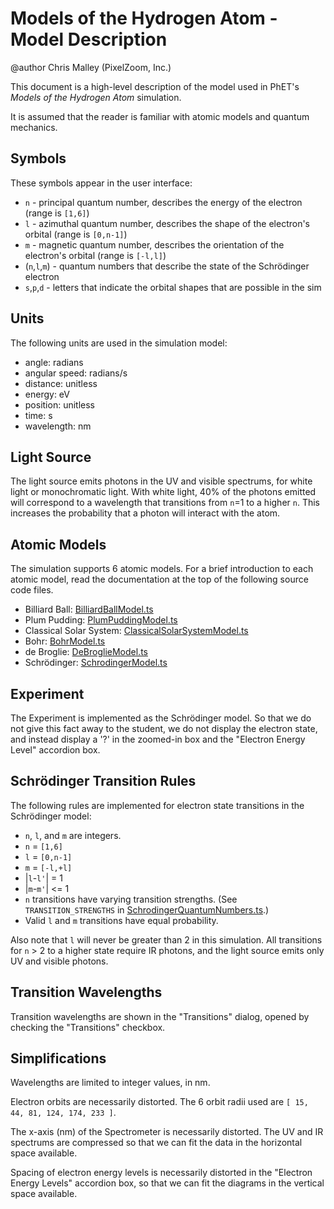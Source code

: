 # Models of the Hydrogen Atom - Model Description

@author Chris Malley (PixelZoom, Inc.)

This document is a high-level description of the model used in PhET's _Models of the Hydrogen Atom_ simulation.

It is assumed that the reader is familiar with atomic models and quantum mechanics.

## Symbols

These symbols appear in the user interface:

* `n` - principal quantum number, describes the energy of the electron (range is `[1,6]`)
* `l` - azimuthal quantum number, describes the shape of the electron's orbital (range is `[0,n-1]`)
* `m` - magnetic quantum number, describes the orientation of the electron's orbital (range is `[-l,l]`)
* (`n`,`l`,`m`) - quantum numbers that describe the state of the Schrödinger electron
* `s`,`p`,`d` - letters that indicate the orbital shapes that are possible in the sim

## Units

The following units are used in the simulation model:

* angle: radians
* angular speed: radians/s 
* distance: unitless
* energy: eV
* position: unitless
* time: s
* wavelength: nm

## Light Source

The light source emits photons in the UV and visible spectrums, for white light or monochromatic light. With white 
light, 40% of the photons emitted will correspond to a wavelength that transitions from `n`=1 to a higher `n`. This
increases the probability that a photon will interact with the atom.

## Atomic Models

The simulation supports 6 atomic models. For a brief introduction to each atomic model, read the documentation
at the top of the following source code files.

* Billiard Ball: [BilliardBallModel.ts](https://github.com/phetsims/models-of-the-hydrogen-atom/blob/main/js/common/model/BilliardBallModel.ts)
* Plum Pudding: [PlumPuddingModel.ts](https://github.com/phetsims/models-of-the-hydrogen-atom/blob/main/js/common/model/PlumPuddingModel.ts)
* Classical Solar System: [ClassicalSolarSystemModel.ts](https://github.com/phetsims/models-of-the-hydrogen-atom/blob/main/js/common/model/ClassicalSolarSystemModel.ts)
* Bohr: [BohrModel.ts](https://github.com/phetsims/models-of-the-hydrogen-atom/blob/main/js/common/model/BohrModel.ts)
* de Broglie: [DeBroglieModel.ts](https://github.com/phetsims/models-of-the-hydrogen-atom/blob/main/js/common/model/DeBroglieModel.ts)
* Schrödinger: [SchrodingerModel.ts](https://github.com/phetsims/models-of-the-hydrogen-atom/blob/main/js/common/model/SchrodingerModel.ts)

## Experiment

The Experiment is implemented as the Schrödinger model. So that we do not give this fact away to the student,
we do not display the electron state, and instead display a '?' in the zoomed-in box and the "Electron Energy Level"
accordion box.

## Schrödinger Transition Rules

The following rules are implemented for electron state transitions in the Schrödinger model:

* `n`, `l`, and `m` are integers.
* `n` = `[1,6]`
* `l` = `[0,n-1]`
* `m` = `[-l,+l]`
* |`l`-`l'`| = 1
* |`m`-`m'`| <= 1
* `n` transitions have varying transition strengths. (See `TRANSITION_STRENGTHS` in [SchrodingerQuantumNumbers.ts](https://github.com/phetsims/models-of-the-hydrogen-atom/blob/main/js/common/model/SchrodingerQuantumNumbers.ts).)
* Valid `l` and `m` transitions have equal probability.

Also note that `l` will never be greater than 2 in this simulation. All transitions for `n` > 2 to a higher 
state require IR photons, and the light source emits only UV and visible photons.

## Transition Wavelengths

Transition wavelengths are shown in the "Transitions" dialog, opened by checking the "Transitions" checkbox.

## Simplifications

Wavelengths are limited to integer values, in nm.

Electron orbits are necessarily distorted. The 6 orbit radii used are `[ 15, 44, 81, 124, 174, 233 ]`.

The x-axis (nm) of the Spectrometer is necessarily distorted. The UV and IR spectrums are compressed so that
we can fit the data in the horizontal space available.

Spacing of electron energy levels is necessarily distorted in the "Electron Energy Levels" accordion box,
so that we can fit the diagrams in the vertical space available.

